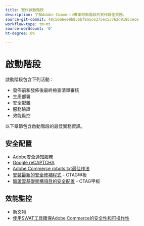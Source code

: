 ```yaml
---
title: 實作啟動階段
description: 了解Adobe Commerce專案啟動階段的實作最佳實務。
source-git-commit: 48c5666ee9b83bbf8a5c6375ec53762d918bcece
workflow-type: tm+mt
source-wordcount: '0'
ht-degree: 0%

---
```



# 啟動階段

啟動階段包含下列活動：

- 發佈前和發佈後最終檢查清單審核
- 生產部署
- 安全配置
- 服務驗證
- 效能監控

以下章節包含啟動階段的最佳實務資訊。

## 安全配置

- [Adobe安全通知服&#x200B;務](security-notification-service.md)
- [Google reCAPTCHA](https://docs.magento.com/user-guide/stores/security-google-recaptcha.html)
- [Adobe Commerce robots.txt最佳作&#x200B;法](robots-txt.md)
- [安裝最新的安全修補程式](https://helpx.adobe.com/security/products/magento/apsb22-12.html) - CTAG甲板
- [驗證雲基礎架構項目的安全配置](https://devdocs.magento.com/cloud/live/site-launch-checklist.html#security-configuration) - CTAG甲板

## 效能監控

- 新文物
- [使用SWAT工具確保Adobe Commerce的安全性和可操作性](../../../tools/site-wide-analysis-tool/intro.md#integrations-with-other-adobe-commerce-support-tools)
